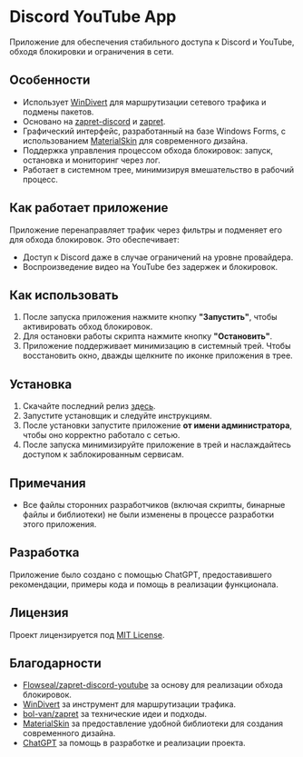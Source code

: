 # Discord YouTube App

Приложение для обеспечения стабильного доступа к Discord и YouTube, обходя блокировки и ограничения в сети.

## Особенности
- Использует [WinDivert](https://github.com/basil00/WinDivert) для маршрутизации сетевого трафика и подмены пакетов.
- Основано на [zapret-discord](https://github.com/Flowseal/zapret-discord-youtube) и [zapret](https://github.com/bol-van/zapret).
- Графический интерфейс, разработанный на базе Windows Forms, с использованием [MaterialSkin](https://github.com/IgnaceMaes/MaterialSkin) для современного дизайна.
- Поддержка управления процессом обхода блокировок: запуск, остановка и мониторинг через лог.
- Работает в системном трее, минимизируя вмешательство в рабочий процесс.

## Как работает приложение
Приложение перенаправляет трафик через фильтры и подменяет его для обхода блокировок. Это обеспечивает:
- Доступ к Discord даже в случае ограничений на уровне провайдера.
- Воспроизведение видео на YouTube без задержек и блокировок.

## Как использовать
1. После запуска приложения нажмите кнопку **"Запустить"**, чтобы активировать обход блокировок.  
2. Для остановки работы скрипта нажмите кнопку **"Остановить"**.  
3. Приложение поддерживает минимизацию в системный трей. Чтобы восстановить окно, дважды щелкните по иконке приложения в трее.

## Установка
1. Скачайте последний релиз [здесь](#).
2. Запустите установщик и следуйте инструкциям.
3. После установки запустите приложение **от имени администратора**, чтобы оно корректно работало с сетью.
4. После запуска минимизируйте приложение в трей и наслаждайтесь доступом к заблокированным сервисам.

## Примечания
- Все файлы сторонних разработчиков (включая скрипты, бинарные файлы и библиотеки) не были изменены в процессе разработки этого приложения.

## Разработка
Приложение было создано с помощью ChatGPT, предоставившего рекомендации, примеры кода и помощь в реализации функционала.  

## Лицензия
Проект лицензируется под [MIT License](LICENSE).

## Благодарности
- [Flowseal/zapret-discord-youtube](https://github.com/Flowseal/zapret-discord-youtube) за основу для реализации обхода блокировок.
- [WinDivert](https://github.com/basil00/WinDivert) за инструмент для маршрутизации трафика.
- [bol-van/zapret](https://github.com/bol-van/zapret) за технические идеи и подходы.
- [MaterialSkin](https://github.com/IgnaceMaes/MaterialSkin) за предоставление удобной библиотеки для создания современного дизайна.
- [ChatGPT](https://openai.com/chatgpt) за помощь в разработке и реализации проекта.


